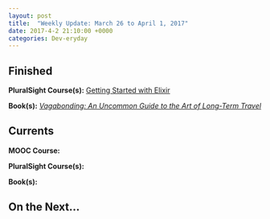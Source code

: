 ```yaml
---
layout: post
title:  "Weekly Update: March 26 to April 1, 2017"
date: 2017-4-2 21:10:00 +0000
categories: Dev-eryday
---
```




Finished
--------
**PluralSight Course(s):** [Getting Started with Elixir][elixir]

**Book(s):** *[Vagabonding: An Uncommon Guide to the Art of Long-Term Travel][vaga]*

Currents
--------
**MOOC Course:** 

**PluralSight Course(s):** 

**Book(s):** 

On the Next...
--------


[vaga]: https://www.amazon.com/Vagabonding-Uncommon-Guide-Long-Term-Travel-ebook/dp/B000FBFMKM/ref=sr_1_1?ie=UTF8&qid=1490408843&sr=8-1&keywords=vagabonding
[elixir]: https://app.pluralsight.com/library/courses/elixir-getting-started/table-of-contents